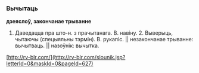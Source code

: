 ### Вычытаць
**дзеяслоў, закончанае трыванне**

1. Даведацца пра што-н. з прачытанага. В. навіну. 2. Выверыць, чытаючы (спецыяльны тэрмін). В. рукапіс. || незакончанае трыванне: вычытваць. || назоўнік: вычытка.

<a rel="author">[http://rv-blr.com/](http://rv-blr.com/slounik.jsp?letterId=0&maskId=0&pageId=627)</a>
